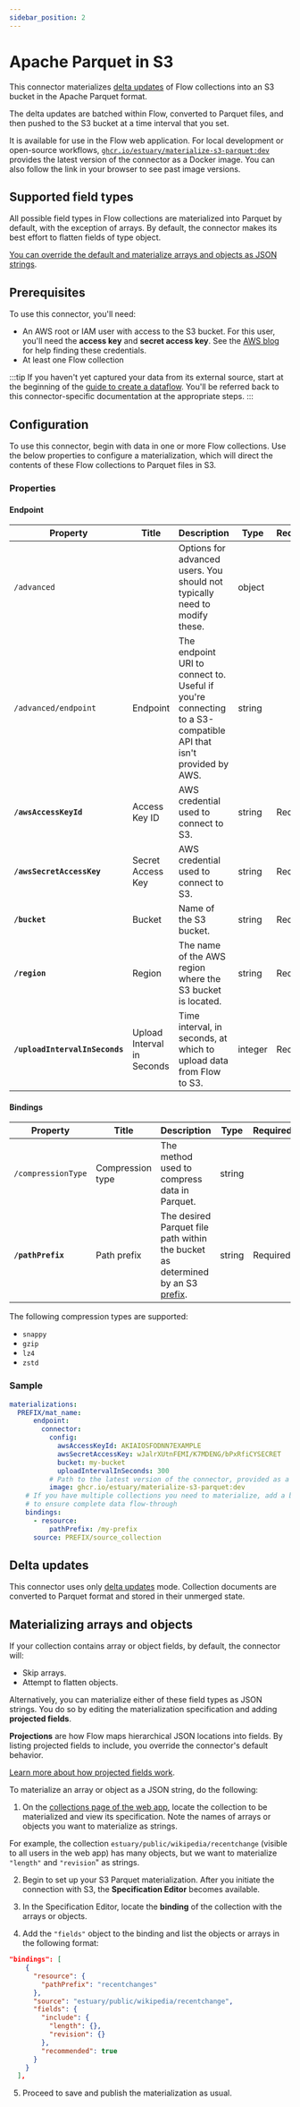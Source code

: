 ```yaml
---
sidebar_position: 2
---
```


# Apache Parquet in S3

This connector materializes [delta updates](#delta-updates) of Flow collections into an S3 bucket in the Apache Parquet format.

The delta updates are batched within Flow, converted to Parquet files, and then pushed to the S3 bucket at a time interval that you set.

It is available for use in the Flow web application. For local development or open-source workflows, [`ghcr.io/estuary/materialize-s3-parquet:dev`](https://ghcr.io/estuary/materialize-s3-parquet:dev) provides the latest version of the connector as a Docker image. You can also follow the link in your browser to see past image versions.

## Supported field types

All possible field types in Flow collections are materialized into Parquet by default, with the exception of arrays.
By default, the connector makes its best effort to flatten fields of type object.

[You can override the default and materialize arrays and objects as JSON strings](#materializing-arrays-and-objects).

## Prerequisites

To use this connector, you'll need:

* An AWS root or IAM user with access to the S3 bucket. For this user, you'll need the **access key** and **secret access key**.
  See the [AWS blog](https://aws.amazon.com/blogs/security/wheres-my-secret-access-key/) for help finding these credentials.
* At least one Flow collection

:::tip
If you haven't yet captured your data from its external source, start at the beginning of the [guide to create a dataflow](../../../guides/create-dataflow.md). You'll be referred back to this connector-specific documentation at the appropriate steps.
:::

## Configuration

To use this connector, begin with data in one or more Flow collections.
Use the below properties to configure a  materialization, which will direct the contents of these Flow collections to Parquet files in S3.

### Properties

#### Endpoint

| Property | Title | Description | Type | Required/Default |
|---|---|---|---|---|
| `/advanced` |  | Options for advanced users. You should not typically need to modify these. | object |  |
| `/advanced/endpoint` | Endpoint | The endpoint URI to connect to. Useful if you&#x27;re connecting to a S3-compatible API that isn&#x27;t provided by AWS. | string |  |
| **`/awsAccessKeyId`** | Access Key ID | AWS credential used to connect to S3. | string | Required |
| **`/awsSecretAccessKey`** | Secret Access Key | AWS credential used to connect to S3. | string | Required |
| **`/bucket`** | Bucket | Name of the S3 bucket. | string | Required |
| **`/region`** | Region | The name of the AWS region where the S3 bucket is located. | string | Required |
| **`/uploadIntervalInSeconds`** | Upload Interval in Seconds | Time interval, in seconds, at which to upload data from Flow to S3. | integer | Required |

#### Bindings

| Property | Title | Description | Type | Required/Default |
|---|---|---|---|---|
| `/compressionType` | Compression type | The method used to compress data in Parquet. | string |  |
| **`/pathPrefix`** | Path prefix | The desired Parquet file path within the bucket as determined by an S3 [prefix](https://docs.aws.amazon.com/AmazonS3/latest/userguide/using-prefixes.html). | string | Required |

The following compression types are supported:

* `snappy`
* `gzip`
* `lz4`
* `zstd`

### Sample
```yaml
materializations:
  PREFIX/mat_name:
	  endpoint:
        connector:
          config:
            awsAccessKeyId: AKIAIOSFODNN7EXAMPLE
            awsSecretAccessKey: wJalrXUtnFEMI/K7MDENG/bPxRfiCYSECRET
            bucket: my-bucket
            uploadIntervalInSeconds: 300
          # Path to the latest version of the connector, provided as a Docker image
          image: ghcr.io/estuary/materialize-s3-parquet:dev
	# If you have multiple collections you need to materialize, add a binding for each one
    # to ensure complete data flow-through
    bindings:
      - resource:
          pathPrefix: /my-prefix
      source: PREFIX/source_collection
```

## Delta updates

This connector uses only [delta updates](../../../concepts/materialization.md#delta-updates) mode.
Collection documents are converted to Parquet format and stored in their unmerged state.

## Materializing arrays and objects

If your collection contains array or object fields, by default, the connector will:

* Skip arrays.
* Attempt to flatten objects.

Alternatively, you can materialize either of these field types as JSON strings.
You do so by editing the materialization specification and adding **projected fields**.

**Projections** are how Flow maps hierarchical JSON locations into fields.
By listing projected fields to include, you override the connector's default behavior.

[Learn more about how projected fields work](../../../concepts/materialization.md#projected-fields).

To materialize an array or object as a JSON string, do the following:

1. On the [collections page of the web app](https://dashboard.estuary.dev/collections),
locate the collection to be materialized and view its specification.
Note the names of arrays or objects you want to materialize as strings.

  For example, the collection `estuary/public/wikipedia/recentchange` (visible to all users in the web app)
  has many objects, but we want to materialize `"length"` and `"revision`" as strings.

2. Begin to set up your S3 Parquet materialization. After you initiate the connection with S3, the **Specification Editor** becomes available.

3. In the Specification Editor, locate the **binding** of the collection with the arrays or objects.

4. Add the `"fields"` object to the binding and list the objects or arrays in the following format:

```json
"bindings": [
    {
      "resource": {
        "pathPrefix": "recentchanges"
      },
      "source": "estuary/public/wikipedia/recentchange",
      "fields": {
        "include": {
          "length": {},
          "revision": {}
        },
        "recommended": true
      }
    }
  ],
```
5. Proceed to save and publish the materialization as usual.
